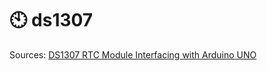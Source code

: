 # 🕙 ds1307

Sources: [DS1307 RTC Module Interfacing with Arduino UNO](https://www.electronicwings.com/arduino/ds1307-rtc-module-interfacing-with-arduino-uno)
